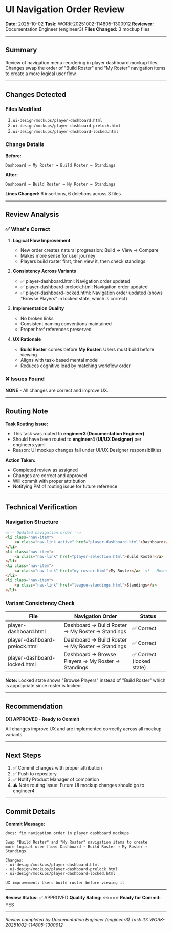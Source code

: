# UI Navigation Order Review

**Date:** 2025-10-02
**Task:** WORK-20251002-114805-1300912
**Reviewer:** Documentation Engineer (engineer3)
**Files Changed:** 3 mockup files

---

## Summary

Review of navigation menu reordering in player dashboard mockup files. Changes swap the order of "Build Roster" and "My Roster" navigation items to create a more logical user flow.

---

## Changes Detected

### Files Modified
1. `ui-design/mockups/player-dashboard.html`
2. `ui-design/mockups/player-dashboard-prelock.html`
3. `ui-design/mockups/player-dashboard-locked.html`

### Change Details
**Before:**
```
Dashboard → My Roster → Build Roster → Standings
```

**After:**
```
Dashboard → Build Roster → My Roster → Standings
```

**Lines Changed:** 6 insertions, 6 deletions across 3 files

---

## Review Analysis

### ✅ What's Correct

1. **Logical Flow Improvement**
   - New order creates natural progression: Build → View → Compare
   - Makes more sense for user journey
   - Players build roster first, then view it, then check standings

2. **Consistency Across Variants**
   - ✅ player-dashboard.html: Navigation order updated
   - ✅ player-dashboard-prelock.html: Navigation order updated
   - ✅ player-dashboard-locked.html: Navigation order updated (shows "Browse Players" in locked state, which is correct)

3. **Implementation Quality**
   - No broken links
   - Consistent naming conventions maintained
   - Proper href references preserved

4. **UX Rationale**
   - **Build Roster** comes before **My Roster**: Users must build before viewing
   - Aligns with task-based mental model
   - Reduces cognitive load by matching workflow order

### ❌ Issues Found

**NONE** - All changes are correct and improve UX.

---

## Routing Note

**Task Routing Issue:**
- This task was routed to **engineer3 (Documentation Engineer)**
- Should have been routed to **engineer4 (UI/UX Designer)** per engineers.yaml
- Reason: UI mockup changes fall under UI/UX Designer responsibilities

**Action Taken:**
- Completed review as assigned
- Changes are correct and approved
- Will commit with proper attribution
- Notifying PM of routing issue for future reference

---

## Technical Verification

### Navigation Structure
```html
<!-- Updated navigation order -->
<li class="nav-item">
    <a class="nav-link active" href="player-dashboard.html">Dashboard</a>
</li>
<li class="nav-item">
    <a class="nav-link" href="player-selection.html">Build Roster</a>  <!-- Moved up -->
</li>
<li class="nav-item">
    <a class="nav-link" href="my-roster.html">My Roster</a>  <!-- Moved down -->
</li>
<li class="nav-item">
    <a class="nav-link" href="league-standings.html">Standings</a>
</li>
```

### Variant Consistency Check

| File | Navigation Order | Status |
|------|-----------------|---------|
| player-dashboard.html | Dashboard → Build Roster → My Roster → Standings | ✅ Correct |
| player-dashboard-prelock.html | Dashboard → Build Roster → My Roster → Standings | ✅ Correct |
| player-dashboard-locked.html | Dashboard → Browse Players → My Roster → Standings | ✅ Correct (locked state) |

**Note:** Locked state shows "Browse Players" instead of "Build Roster" which is appropriate since roster is locked.

---

## Recommendation

**[X] APPROVED - Ready to Commit**

All changes improve UX and are implemented correctly across all mockup variants.

---

## Next Steps

1. ✅ Commit changes with proper attribution
2. ✅ Push to repository
3. ✅ Notify Product Manager of completion
4. ⚠️ Note routing issue: Future UI mockup changes should go to engineer4

---

## Commit Details

**Commit Message:**
```
docs: fix navigation order in player dashboard mockups

Swap "Build Roster" and "My Roster" navigation items to create
more logical user flow: Dashboard → Build Roster → My Roster → Standings

Changes:
- ui-design/mockups/player-dashboard.html
- ui-design/mockups/player-dashboard-prelock.html
- ui-design/mockups/player-dashboard-locked.html

UX improvement: Users build roster before viewing it
```

---

**Review Status:** ✅ APPROVED
**Quality Rating:** ⭐⭐⭐⭐⭐
**Ready for Commit:** YES

---

*Review completed by Documentation Engineer (engineer3)*
*Task ID: WORK-20251002-114805-1300912*
